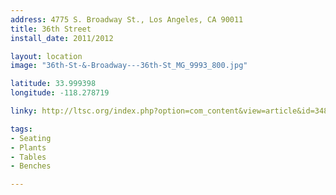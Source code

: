 ```yaml
---
address: 4775 S. Broadway St., Los Angeles, CA 90011  
title: 36th Street 
install_date: 2011/2012

layout: location
image: "36th-St-&-Broadway---36th-St_MG_9993_800.jpg"

latitude: 33.999398
longitude: -118.278719

linky: http://ltsc.org/index.php?option=com_content&view=article&id=348

tags:	
- Seating
- Plants
- Tables
- Benches

---
```

